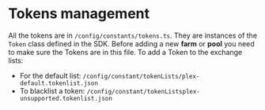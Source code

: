 # Tokens management

All the tokens are in `/config/constants/tokens.ts`. They are instances of the `Token` class defined in the SDK.
Before adding a new **farm** or **pool** you need to make sure the Tokens are in this file.
To add a Token to the exchange lists:

- For the default list: `/config/constant/tokenLists/plex-default.tokenlist.json`
- To blacklist a token: `/config/constant/tokenListsplex-unsupported.tokenlist.json`
